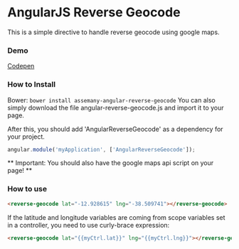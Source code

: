AngularJS Reverse Geocode
=======================
This is a simple directive to handle reverse geocode using google maps.

### Demo
[Codepen](http://codepen.io/assemany/pen/JXPqBv)

### How to Install

Bower: `bower install assemany-angular-reverse-geocode`
You can also simply download the file angular-reverse-geocode.js and import it to your page.

After this, you should add 'AngularReverseGeocode' as a dependency for your project.
```javascript
angular.module('myApplication', ['AngularReverseGeocode']);
```

** Important: You should also have the google maps api script on your page! **

### How to use
```html
<reverse-geocode lat="-12.928615" lng="-38.509741"></reverse-geocode>
```

If the latitude and longitude variables are coming from scope variables set in a controller, you need to use curly-brace expression:
```html
<reverse-geocode lat="{{myCtrl.lat}}" lng="{{myCtrl.lng}}"></reverse-geocode>
```

